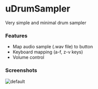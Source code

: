 # uDrumSampler
Very simple and minimal drum sampler

### Features
* Map audio sample (.wav file) to button
* Keyboard mapping (a-f, z-v keys)
* Volume control

### Screenshots

![default](https://cloud.githubusercontent.com/assets/2100323/17827384/ba47ca7e-6684-11e6-9e9d-80ea32647969.PNG)
